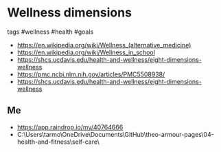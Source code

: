 # Wellness dimensions

tags #wellness #health #goals

* https://en.wikipedia.org/wiki/Wellness_(alternative_medicine)
* https://en.wikipedia.org/wiki/Wellness_in_school
* https://shcs.ucdavis.edu/health-and-wellness/eight-dimensions-wellness
* https://pmc.ncbi.nlm.nih.gov/articles/PMC5508938/
* https://shcs.ucdavis.edu/health-and-wellness/eight-dimensions-wellness


## Me

* https://app.raindrop.io/my/40764666
* C:\Users\tarmo\OneDrive\Documents\GitHub\theo-armour-pages\04-health-and-fitness\self-care\
